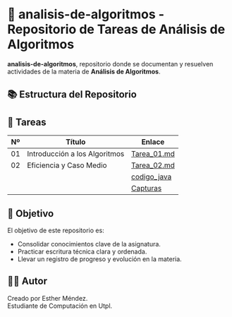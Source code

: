 # 🧠 analisis-de-algoritmos - Repositorio de Tareas de Análisis de Algoritmos

 **analisis-de-algoritmos**, repositorio donde se documentan y resuelven actividades de la materia de **Análisis de Algoritmos**. 

## 📚 Estructura del Repositorio
## 📝 Tareas

| Nº | Título                          | Enlace                         |
|----|---------------------------------|--------------------------------|
| 01 | Introducción a los Algoritmos   | [Tarea_01.md](tareas/Tarea_01.md) |
| 02 | Eficiencia y Caso Medio           | [Tarea_02.md](tareas/Tarea_02/Tarea_02.md) |
|      |                                                  | [codigo_java](tareas/Tarea_02/codigo_java) |
|      |                                                  | [Capturas](tareas/Tarea_02/Capturas) |

## 🚀 Objetivo

El objetivo de este repositorio es:

- Consolidar conocimientos clave de la asignatura.
- Practicar escritura técnica clara y ordenada.
- Llevar un registro de progreso y evolución en la materia.

## 👩‍💻 Autor

Creado por Esther Méndez.  
Estudiante de Computación en Utpl.